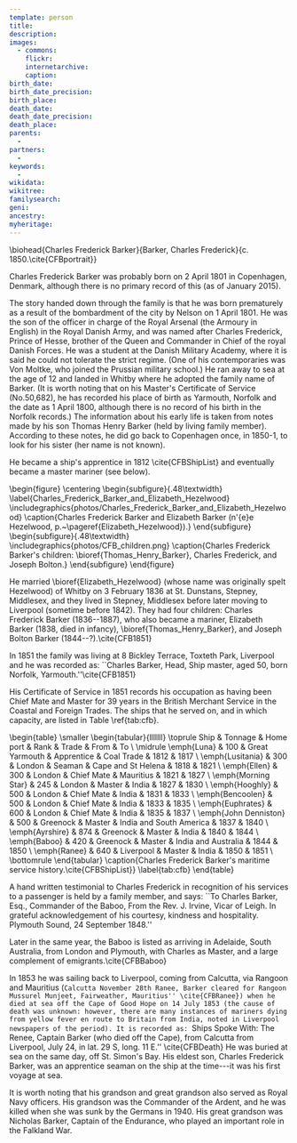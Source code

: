 ```yaml
---
template: person
title:
description:
images:
  - commons: 
    flickr: 
    internetarchive: 
    caption: 
birth_date: 
birth_date_precision: 
birth_place: 
death_date: 
death_date_precision: 
death_place: 
parents:
  - 
partners:
  - 
keywords:
  - 
wikidata: 
wikitree: 
familysearch: 
geni: 
ancestry: 
myheritage: 
---
```

\biohead{Charles Frederick Barker}{Barker, Charles Frederick}{c. 1850.\cite{CFBportrait}}

Charles Frederick Barker was probably born on 2 April 1801 in Copenhagen, Denmark, although there is no primary record of this (as of January 2015).

The story handed down through the family is that he was born prematurely as a result of the bombardment of the city by Nelson on 1 April 1801. He was the son of the officer in charge of the Royal Arsenal (the Armoury in English) in the Royal Danish Army, and was named after Charles Frederick, Prince of Hesse, brother of the Queen and Commander in Chief of the royal Danish Forces. He was a student at the Danish Military Academy, where it is said he could not tolerate the strict regime. (One of his contemporaries was Von Moltke, who joined the Prussian military school.) He ran away to sea at the age of 12 and landed in Whitby where he adopted the family name of Barker. (It is worth noting that on his Master's Certificate of Service (No.50,682), he has recorded his place of birth as Yarmouth, Norfolk and the date as 1 April 1800, although there is no record of his birth in the Norfolk records.) The information about his early life is taken from notes made by his son Thomas Henry Barker (held by living family member). According to these notes, he did go back to Copenhagen once, in 1850-1, to look for his sister (her name is not known).

He became a ship's apprentice in 1812 \cite{CFBShipList} and eventually became a master mariner (see below).

\begin{figure}
	\centering
	\begin{subfigure}{.48\textwidth}
		\label{Charles_Frederick_Barker_and_Elizabeth_Hezelwood}
		\includegraphics{photos/Charles_Frederick_Barker_and_Elizabeth_Hezelwood}
		\caption{Charles Frederick Barker and Elizabeth Barker (n\'{e}e Hezelwood, p.~\pageref{Elizabeth_Hezelwood}).}
	\end{subfigure}
	\begin{subfigure}{.48\textwidth}
		\includegraphics{photos/CFB_children.png}
		\caption{Charles Frederick Barker's children: \bioref{Thomas_Henry_Barker}, Charles Frederick, and Joseph Bolton.}
	\end{subfigure}
\end{figure}

He married \bioref{Elizabeth_Hezelwood} (whose name was originally spelt Hezelwood) of Whitby on 3 February 1836 at St. Dunstans, Stepney, Middlesex, and they lived in Stepney, Middlesex before later moving to Liverpool (sometime before 1842). They had four children: Charles Frederick Barker (1836--1887), who also became a mariner, Elizabeth Barker (1838, died in infancy), \bioref{Thomas_Henry_Barker}, and Joseph Bolton Barker (1844--?).\cite{CFB1851}

In 1851 the family was living at 8 Bickley Terrace, Toxteth Park, Liverpool and he was recorded as:
``Charles Barker, Head, Ship master, aged 50, born Norfolk, Yarmouth.''\cite{CFB1851}

His Certificate of Service in 1851 records his occupation as having been Chief Mate and Master for 39 years in the British Merchant Service in the Coastal and Foreign Trades. The ships that he served on, and in which capacity, are listed in Table \ref{tab:cfb}.

\begin{table}
\smaller
\begin{tabular}{lllllll}
\toprule
Ship & Tonnage & Home port & Rank & Trade & From & To \\
\midrule
\emph{Luna}           & 100 & Great Yarmouth & Apprentice & Coal Trade & 1812 & 1817 \\
\emph{Lusitania}      & 300 & London         & Seaman     & Cape and St Helena & 1818 & 1821 \\
\emph{Ellen}          & 300 & London         & Chief Mate & Mauritius & 1821 & 1827 \\
\emph{Morning Star}   & 245 & London         & Master     & India & 1827 & 1830 \\
\emph{Hooghly}        & 500 & London         & Chief Mate & India & 1831 & 1833 \\
\emph{Bencoolen}      & 500 & London         & Chief Mate & India & 1833 & 1835 \\
\emph{Euphrates}      & 600 & London         & Chief Mate & India & 1835 & 1837 \\
\emph{John Denniston} & 500 & Greenock       & Master     & India and South America & 1837 & 1840 \\
\emph{Ayrshire}       & 874 & Greenock       & Master     & India & 1840 & 1844 \\
\emph{Baboo}          & 420 & Greenock       & Master     & India and Australia & 1844 & 1850 \\
\emph{Ranee}          & 640 & Liverpool      & Master     & India & 1850 & 1851 \\
\bottomrule
\end{tabular}
\caption{Charles Frederick Barker's maritime service history.\cite{CFBShipList}}
\label{tab:cfb}
\end{table}

A hand written testimonial to Charles Frederick in recognition of his services to a passenger is held by a family member, and says:
``To Charles Barker, Esq., Commander of the Baboo,
From the Rev. J. Irvine, Vicar of Leigh.
In grateful acknowledgement of his courtesy, kindness and hospitality.
Plymouth Sound, 24 September 1848.''

Later in the same year, the Baboo is listed as arriving in Adelaide, South Australia, from London and Plymouth, with Charles as Master, and a large complement of emigrants.\cite{CFBBaboo}

In 1853 he was sailing back to Liverpool, coming from Calcutta, via Rangoon and Mauritius (``Calcutta November 28th Ranee, Barker cleared for Rangoon Mussurel Munjeet, Fairweather, Mauritius'' \cite{CFBRanee}) when he died at sea off the Cape of Good Hope on 14 July 1853 (the cause of death was unknown: however, there are many instances of mariners dying from yellow fever en route to Britain from India, noted in Liverpool newspapers of the period). It is recorded as:
``Ships Spoke With: The Renee, Captain Barker (who died off the Cape), from Calcutta from Liverpool, July 24, in lat. 29 S, long. 11 E.'' \cite{CFBDeath}
He was buried at sea on the same day, off St. Simon's Bay. His eldest son, Charles Frederick Barker, was an apprentice seaman on the ship at the time---it was his first voyage at sea.

It is worth noting that his grandson and great grandson also served as Royal Navy officers. His grandson was the Commander of the Ardent, and he was killed when she was sunk by the Germans in 1940. His great grandson was Nicholas Barker, Captain of the Endurance, who played an important role in the Falkland War.

